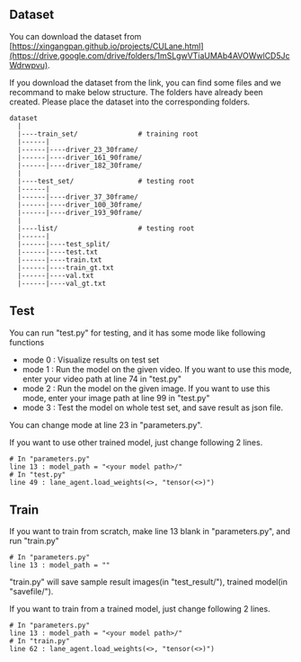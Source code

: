 ## Dataset
You can download the dataset from [https://xingangpan.github.io/projects/CULane.html](https://drive.google.com/drive/folders/1mSLgwVTiaUMAb4AVOWwlCD5JcWdrwpvu).

If you download the dataset from the link, you can find some files and we recommand to make below structure. The folders have already been created. Please place the dataset into the corresponding folders.

    dataset
      |
      |----train_set/               # training root 
      |------|
      |------|----driver_23_30frame/
      |------|----driver_161_90frame/
      |------|----driver_182_30frame/
      |
      |----test_set/                # testing root 
      |------|
      |------|----driver_37_30frame/
      |------|----driver_100_30frame/
      |------|----driver_193_90frame/
      |
      |----list/                    # testing root 
      |------|
      |------|----test_split/
      |------|----test.txt
      |------|----train.txt
      |------|----train_gt.txt
      |------|----val.txt
      |------|----val_gt.txt


## Test
You can run "test.py" for testing, and it has some mode like following functions
- mode 0 : Visualize results on test set
- mode 1 : Run the model on the given video. If you want to use this mode, enter your video path at line 74 in "test.py"
- mode 2 : Run the model on the given image. If you want to use this mode, enter your image path at line 99 in "test.py"
- mode 3 : Test the model on whole test set, and save result as json file.

You can change mode at line 23 in "parameters.py".

If you want to use other trained model, just change following 2 lines.
```
# In "parameters.py"
line 13 : model_path = "<your model path>/"
# In "test.py"
line 49 : lane_agent.load_weights(<>, "tensor(<>)")
```


## Train
If you want to train from scratch, make line 13 blank in "parameters.py", and run "train.py"
```
# In "parameters.py"
line 13 : model_path = ""
```
"train.py" will save sample result images(in "test_result/"), trained model(in "savefile/").

If you want to train from a trained model, just change following 2 lines.
```
# In "parameters.py"
line 13 : model_path = "<your model path>/"
# In "train.py"
line 62 : lane_agent.load_weights(<>, "tensor(<>)")
```
